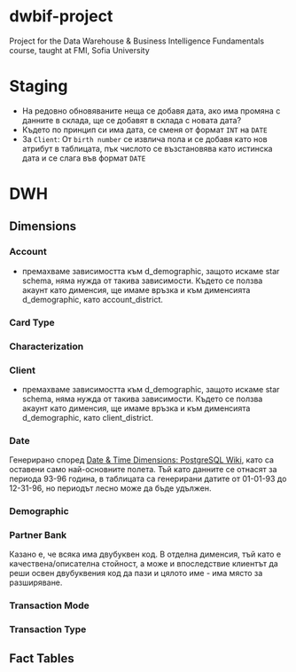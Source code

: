 # dwbif-project
Project for the Data Warehouse &amp; Business Intelligence Fundamentals course, taught at FMI, Sofia University

# Staging
- На редовно обновяваните неща се добавя дата, ако има промяна с данните в склада, ще се добавят в склада с новата дата?
- Където по принцип си има дата, се сменя от формат `INТ` на `DATE`
- За `Client`: От `birth number` се извлича пола и се добавя като нов атрибут в таблицата, пък числото се възстановява като истинска дата и се слага във формат `DATE`
# DWH

## Dimensions
### Account
- премахваме зависимостта към d_demographic, защото искаме star schema, няма нужда от такива зависимости. Където се ползва акаунт като дименсия, ще имаме връзка и към дименсията d_demographic, като account_district.

### Card Type

### Characterization

### Client
- премахваме зависимостта към d_demographic, защото искаме star schema, няма нужда от такива зависимости. Където се ползва акаунт като дименсия, ще имаме връзка и към дименсията d_demographic, като client_district.

### Date
Генерирано според [Date & Time Dimensions: PostgreSQL Wiki](https://wiki.postgresql.org/wiki/Date_and_Time_dimensions), като са оставени само най-основните полета. Тъй като данните се отнасят за периода 93-96 година, в таблицата са генерирани датите от 01-01-93 до 12-31-96, но периодът лесно може да бъде удължен.

### Demographic

### Partner Bank
Казано е, че всяка има двубуквен код. В отделна дименсия, тъй като е качествена/описателна стойност, а може и впоследствие клиентът да реши освен двубуквения код да пази и цялото име - има място за разширяване.

### Transaction Mode

### Transaction Type





## Fact Tables
